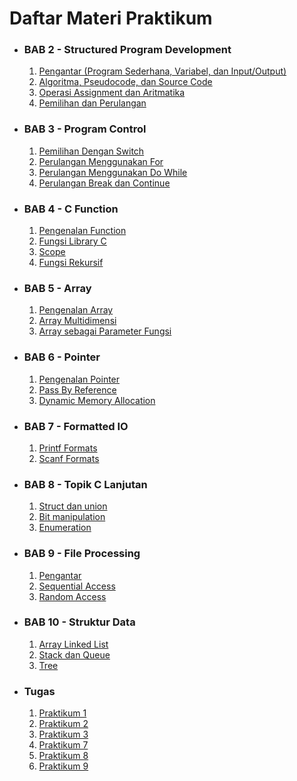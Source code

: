 # Daftar Materi Praktikum

- ### BAB 2 - Structured Program Development

  1. [Pengantar (Program Sederhana, Variabel, dan Input/Output)](BAB%202/1-ProgramSederhanaVariabelInputOutput.md)
  2. [Algoritma, Pseudocode, dan Source Code](BAB%202/2-AlgoritmaPseudocodeDanSourceCode.md)
  3. [Operasi Assignment dan Aritmatika](BAB%202/3-OperasiAssignmentDanAritmatika.md)
  4. [Pemilihan dan Perulangan](BAB%202/4-PemilihanPerulangan.md)

- ### BAB 3 - Program Control

  1. [Pemilihan Dengan Switch](BAB%203/1-PemilihanDenganSwitch.md)
  2. [Perulangan Menggunakan For](BAB%203/2-PerulanganMenggunakanFor.md)
  3. [Perulangan Menggunakan Do While](BAB%203/3-PerulanganMenggunakanDoWhile.md)
  4. [Perulangan Break dan Continue](BAB%203/4-PerulanganBreakContinue.md)

- ### BAB 4 - C Function

  1. [Pengenalan Function](BAB%204/1-PengenalanFunction.md)
  2. [Fungsi Library C](BAB%204/2-FungsiLibraryC.md)
  3. [Scope](BAB%204/3-Scope.md)
  4. [Fungsi Rekursif](BAB%204/4-Rekursi.md)

- ### BAB 5 - Array

  1. [Pengenalan Array](BAB%205/1-PengenalanArray.md)
  2. [Array Multidimensi](BAB%205/2-ArrayMultidimensi.md)
  3. [Array sebagai Parameter Fungsi](BAB%205/3-ArraySebagaiParameterFungsi.md)

- ### BAB 6 - Pointer

  1. [Pengenalan Pointer](BAB%206/1-Pengenalan.md)
  2. [Pass By Reference](BAB%206/2-PassByRef.md)
  3. [Dynamic Memory Allocation](BAB%206/3-DMA.md)

- ### BAB 7 - Formatted IO

  1. [Printf Formats](BAB%207/1-PrintfFormats.md)
  2. [Scanf Formats](BAB%207/2-ScanfFormats.md)

- ### BAB 8 - Topik C Lanjutan

  1. [Struct dan union](BAB%208/1-StructUnion.md)
  2. [Bit manipulation](BAB%208/2-BitManipulation.md)
  3. [Enumeration](BAB%208/3-Enum.md)

- ### BAB 9 - File Processing

  1. [Pengantar](BAB%209/1-Pengantar.md)
  2. [Sequential Access](BAB%209/2-SequentialAccess.md)
  3. [Random Access](BAB%209/3-RandomAccess.md)

- ### BAB 10 - Struktur Data

  1. [Array Linked List](BAB%2010/1-ArrayLinkedList.md)
  2. [Stack dan Queue](BAB%2010/2-StackQueue.md)
  3. [Tree](BAB%2010/3-Tree.md)

- ### Tugas
  1. [Praktikum 1](Tugas/Praktikum-1.md)
  2. [Praktikum 2](Tugas/Praktikum-2.md)
  3. [Praktikum 3](Tugas/Praktikum-3.md)
  4. [Praktikum 7](Tugas/Praktikum-7.md)
  5. [Praktikum 8](Tugas/Praktikum-8.md)
  6. [Praktikum 9](Tugas/Praktikum-9.md)
